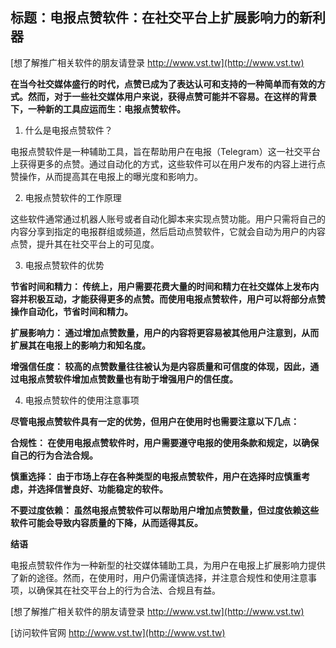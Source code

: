 ## **标题：电报点赞软件：在社交平台上扩展影响力的新利器**

[想了解推广相关软件的朋友请登录 http://www.vst.tw](http://www.vst.tw)

**在当今社交媒体盛行的时代，点赞已成为了表达认可和支持的一种简单而有效的方式。然而，对于一些社交媒体用户来说，获得点赞可能并不容易。在这样的背景下，一种新的工具应运而生：电报点赞软件。**

1. 什么是电报点赞软件？

电报点赞软件是一种辅助工具，旨在帮助用户在电报（Telegram）这一社交平台上获得更多的点赞。通过自动化的方式，这些软件可以在用户发布的内容上进行点赞操作，从而提高其在电报上的曝光度和影响力。

2. 电报点赞软件的工作原理

这些软件通常通过机器人账号或者自动化脚本来实现点赞功能。用户只需将自己的内容分享到指定的电报群组或频道，然后启动点赞软件，它就会自动为用户的内容点赞，提升其在社交平台上的可见度。

3. 电报点赞软件的优势

**节省时间和精力： 传统上，用户需要花费大量的时间和精力在社交媒体上发布内容并积极互动，才能获得更多的点赞。而使用电报点赞软件，用户可以将部分点赞操作自动化，节省时间和精力。**

**扩展影响力： 通过增加点赞数量，用户的内容将更容易被其他用户注意到，从而扩展其在电报上的影响力和知名度。**

**增强信任度： 较高的点赞数量往往被认为是内容质量和可信度的体现，因此，通过电报点赞软件增加点赞数量也有助于增强用户的信任度。**

4. 电报点赞软件的使用注意事项

**尽管电报点赞软件具有一定的优势，但用户在使用时也需要注意以下几点：**

**合规性： 在使用电报点赞软件时，用户需要遵守电报的使用条款和规定，以确保自己的行为合法合规。**

**慎重选择： 由于市场上存在各种类型的电报点赞软件，用户在选择时应慎重考虑，并选择信誉良好、功能稳定的软件。**

**不要过度依赖： 虽然电报点赞软件可以帮助用户增加点赞数量，但过度依赖这些软件可能会导致内容质量的下降，从而适得其反。**

**结语**

电报点赞软件作为一种新型的社交媒体辅助工具，为用户在电报上扩展影响力提供了新的途径。然而，在使用时，用户仍需谨慎选择，并注意合规性和使用注意事项，以确保其在社交平台上的行为合法、合规且有益。

[想了解推广相关软件的朋友请登录 http://www.vst.tw](http://www.vst.tw)


[访问软件官网 http://www.vst.tw](http://www.vst.tw)
